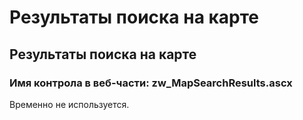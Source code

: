 ﻿---
description: 2.4.7
---
# Результаты поиска на карте
## Результаты поиска на карте
### Имя контрола в веб-части: zw_MapSearchResults.ascx
Временно не используется.
